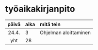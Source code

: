 # työaikakirjanpito

| päivä | aika | mitä tein  |
| :----:|:-----| :-----|
| 24.4. | 3    | Ohjelman aloittaminen |
| yht   | 28   | | 
